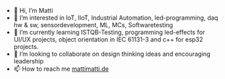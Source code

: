 - 👋 Hi, I’m Matti
- 👀 I’m interested in IoT, IIoT, Industrial Automation, led-programming, daq hw & sw, sensordevelopment, ML, MCs, Softwaretesting   
- 🌱 I’m currently learning ISTQB-Testing, programming led-effects for UI/UX projects, object orientation in IEC 61131-3 and c++ for esp32 projects.
- 💞️ I’m looking to collaborate on design thinking ideas and encouraging leadership
- 📫 How to reach me [mattimatti.de](https://mattimatti.de)

<!---
MajaMatti/MajaMatti is a ✨ special ✨ repository because its `README.md` (this file) appears on your GitHub profile.
You can click the Preview link to take a look at your changes.
--->
